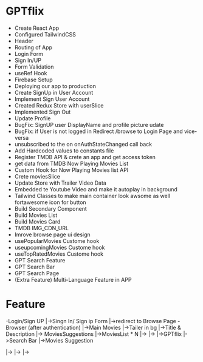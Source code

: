 # GPTflix
- Create React App
- Configured TailwindCSS
- Header
- Routing of App
- Login Form
- Sign In/UP
- Form Validation
- useRef Hook
- Firebase Setup
- Deploying our app to production
- Create SignUp in User Account
- Implement Sign User Account
- Created Redux Store with userSlice
- Implemented Sign Out
- Update Profile
- BugFix: SignUP user DisplayName and profile  picture udate 
- BugFix: if User is not logged in Redirect /browse to Login Page and vice-versa
- unsubscribed to the on onAuthStateChanged call back
- Add Hardcoded values to constants file 
- Register TMDB API & crete an app and get access token 
- get data from TMDB Now Playing Movies List
- Custom Hook for Now  Playing  Movies list API
- Crete moviesSlice
- Update Store with Trailer Video Data
- Embedded te Youtube Video and make it autoplay in background
- Tailwind Classes to make main container look awsome as well fortawesome icon for button
- Build Secondary  Component
- Build Movies List
- Build Movies Card
- TMDB IMG_CDN_URL
- Imrove browse page ui design
- usePopularMovies Custome hook
- useupcomingMovies Custome hook
- useTopRatedMovies Custome hook
- GPT Search Feature 
- GPT Search Bar
- GPT Search Page
- (Extra Feature) Multi-Language  Feature in APP
# Feature
-Login/Sign UP
|->Singn In/ Sign ip Form
|->redirect to Browse Page
-Browser (after authentication)
|->Main Movies
    |->Tailer in bg
    |->Title & Description
    |-> MoviesSuggestions
    |->MoviesList * N
    |->
    |->
|->GPTflix
    |->Search Bar 
    |->Movies Suggestion  
    
|->
|->
|->